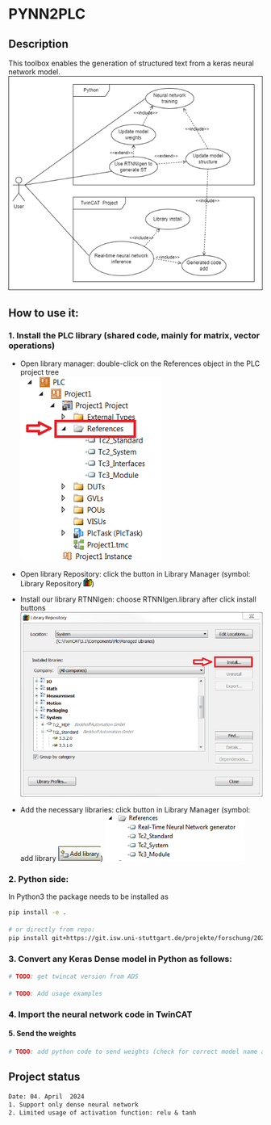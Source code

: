 # PYNN2PLC
## Description
This toolbox enables the generation of structured text from a keras neural network model. \
    ![use_case](/resources/diagram/use_case.png)


## How to use it:

### 1. Install the PLC library (shared code, mainly for matrix, vector operations)

- Open library manager: double-click on the References object in the PLC project tree\
    ![Library manager](/resources/pictures/library_manager.png)

- Open library Repository: click the button in Library Manager (symbol: Library Repository ![repository](/resources/pictures/repository.png))
- Install our library RTNNIgen: choose RTNNIgen.library after click install buttons\
    ![install](/resources/pictures/install.png)
- Add the necessary libraries: click button in Library Manager (symbol: add library ![add_library](/resources/pictures/add_library.PNG))
    ![necessary_libraries](/resources/pictures/necessary_libraries.PNG)

### 2. Python side:

In Python3 the package needs to be installed as

```sh
pip install -e .

# or directly from repo:
pip install git+https://git.isw.uni-stuttgart.de/projekte/forschung/2022_icm_nwg-gm/studentische-arbeiten/keras2plc.git@main
```

### 3. Convert any Keras Dense model in Python as follows:

```py
# TODO: get twincat version from ADS

# TODO: Add usage examples
```

### 4. Import the neural network code in TwinCAT


#### 5. Send the weights

```py
# TODO: add python code to send weights (check for correct model name and dimensions!)
```


## Project status
```
Date: 04. April  2024
1. Support only dense neural network
2. Limited usage of activation function: relu & tanh
```

